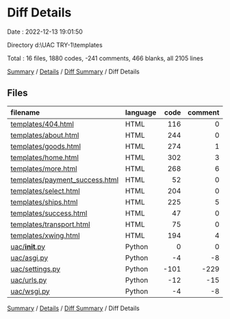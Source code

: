 # Diff Details

Date : 2022-12-13 19:01:50

Directory d:\\UAC TRY-1\\templates

Total : 16 files,  1880 codes, -241 comments, 466 blanks, all 2105 lines

[Summary](results.md) / [Details](details.md) / [Diff Summary](diff.md) / Diff Details

## Files
| filename | language | code | comment | blank | total |
| :--- | :--- | ---: | ---: | ---: | ---: |
| [templates/404.html](/templates/404.html) | HTML | 116 | 0 | 10 | 126 |
| [templates/about.html](/templates/about.html) | HTML | 244 | 0 | 73 | 317 |
| [templates/goods.html](/templates/goods.html) | HTML | 274 | 1 | 48 | 323 |
| [templates/home.html](/templates/home.html) | HTML | 302 | 3 | 89 | 394 |
| [templates/more.html](/templates/more.html) | HTML | 268 | 6 | 104 | 378 |
| [templates/payment_success.html](/templates/payment_success.html) | HTML | 52 | 0 | 19 | 71 |
| [templates/select.html](/templates/select.html) | HTML | 204 | 0 | 46 | 250 |
| [templates/ships.html](/templates/ships.html) | HTML | 225 | 5 | 76 | 306 |
| [templates/success.html](/templates/success.html) | HTML | 47 | 0 | 15 | 62 |
| [templates/transport.html](/templates/transport.html) | HTML | 75 | 0 | 7 | 82 |
| [templates/xwing.html](/templates/xwing.html) | HTML | 194 | 4 | 45 | 243 |
| [uac/__init__.py](/uac/__init__.py) | Python | 0 | 0 | -1 | -1 |
| [uac/asgi.py](/uac/asgi.py) | Python | -4 | -8 | -5 | -17 |
| [uac/settings.py](/uac/settings.py) | Python | -101 | -229 | -49 | -379 |
| [uac/urls.py](/uac/urls.py) | Python | -12 | -15 | -6 | -33 |
| [uac/wsgi.py](/uac/wsgi.py) | Python | -4 | -8 | -5 | -17 |

[Summary](results.md) / [Details](details.md) / [Diff Summary](diff.md) / Diff Details
